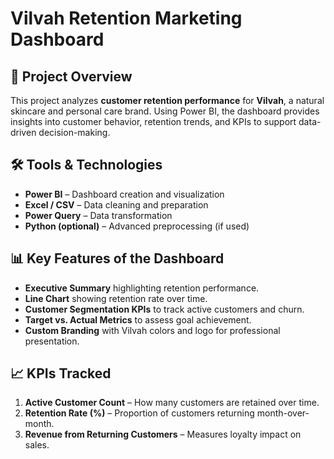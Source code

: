 # Vilvah Retention Marketing Dashboard  

## 📌 Project Overview  
This project analyzes **customer retention performance** for **Vilvah**, a natural skincare and personal care brand. Using Power BI, the dashboard provides insights into customer behavior, retention trends, and KPIs to support data-driven decision-making.  

## 🛠 Tools & Technologies  
- **Power BI** – Dashboard creation and visualization  
- **Excel / CSV** – Data cleaning and preparation  
- **Power Query** – Data transformation  
- **Python (optional)** – Advanced preprocessing (if used)  

## 📊 Key Features of the Dashboard  
- **Executive Summary** highlighting retention performance.  
- **Line Chart** showing retention rate over time.  
- **Customer Segmentation KPIs** to track active customers and churn.  
- **Target vs. Actual Metrics** to assess goal achievement.  
- **Custom Branding** with Vilvah colors and logo for professional presentation.  

## 📈 KPIs Tracked  
1. **Active Customer Count** – How many customers are retained over time.  
2. **Retention Rate (%)** – Proportion of customers returning month-over-month.  
3. **Revenue from Returning Customers** – Measures loyalty impact on sales.  


